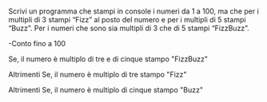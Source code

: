 #
Scrivi un programma che stampi in console i numeri da 1 a 100, ma che per i multipli di 3 stampi “Fizz” al posto del numero e per i multipli di 5 stampi “Buzz”. Per i numeri che sono sia multipli di 3 che di 5 stampi “FizzBuzz”.


-Conto fino a 100

Se, il numero è multiplo di tre e di cinque stampo "FizzBuzz"

Altrimenti Se, il numero è multiplo di tre stampo "Fizz"

Altrimenti Se, il numero è multiplo di cinque stampo "Buzz"

